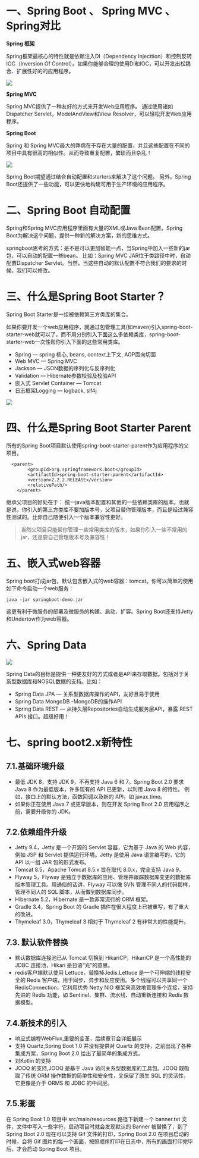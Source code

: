 # 一、Spring Boot 、 Spring MVC 、Spring对比

**Spring 框架**

Spring框架最核心的特性就是依赖注入DI（Dependency Injecttion）和控制反转IOC（Inversion Of Control）。如果你能够合理的使用DI和IOC，可以开发出松耦合、扩展性好的的应用程序。

![](https://cdn.jsdelivr.net/gh/krislinzhao/IMGcloud/img//20200414140300.png)

**Spring MVC**

Spring MVC提供了一种友好的方式来开发Web应用程序。 通过使用诸如Dispatcher Servlet，ModelAndView和View Resolver，可以轻松开发Web应用程序。

**Spring Boot**

Spring 和 Spring MVC最大的弊病在于存在大量的配置，并且这些配置在不同的项目中具有很高的相似性。从而导致重复配置，繁琐而且杂乱！

![](https://cdn.jsdelivr.net/gh/krislinzhao/IMGcloud/img//20200414140521.png)

Spring Boot期望通过结合自动配置和starters来解决了这个问题。 另外，Spring Boot还提供了一些功能，可以更快地构建可用于生产环境的应用程序。

# 二、Spring Boot 自动配置

Spring和Spring MVC应用程序里面有大量的XML或Java Bean配置。Spring Boot为解决这个问题，提供一种新的解决方案，新的思维方式。

springboot思考的方式：是不是可以更加智能一点，当Spring中加入一些新的jar包，可以自动的配置一些bean。 比如：Spring MVC JAR位于类路径中时，自动配置Dispatcher Servlet。当然，当这些自动的默认配置不符合我们的要求的时候，我们可以修改。

# 三、什么是Spring Boot Starter？

Spring Boot Starter是一组被依赖第三方类库的集合。

如果你要开发一个web应用程序，就通过包管理工具(如maven)引入spring-boot-starter-web就可以了，而不用分别引入下面这么多依赖类库，spring-boot-starter-web一次性帮你引入下面的这些常用类库。

- Spring — spring 核心, beans, context上下文, AOP面向切面
- Web MVC — Spring MVC
- Jackson — JSON数据的序列化与反序列化
- Validation — Hibernate参数校验及校验API
- 嵌入式 Servlet Container — Tomcat
- 日志框架Logging — logback, slf4j

![](https://cdn.jsdelivr.net/gh/krislinzhao/IMGcloud/img//20200414140923.png)

# 四、什么是Spring Boot Starter Parent

所有的Spring Boot项目默认使用spring-boot-starter-parent作为应用程序的父项目。

```properties
  <parent>
        <groupId>org.springframework.boot</groupId>
        <artifactId>spring-boot-starter-parent</artifactId>
        <version>2.2.2.RELEASE</version>
        <relativePath/>
    </parent>
```

继承父项目的好处在于： 统一java版本配置和其他的一些依赖类库的版本。也就是说，你引入的第三方类库不要加版本号，父项目替你管理版本，而且是经过兼容性测试的。比你自己随便引入一个版本兼容性更好。

> 当然父项目只能帮你管理一些常用类库的版本，如果你引入一些不常用的jar，还是要自己管理版本号及兼容性！

# 五、嵌入式web容器

Spring boot打成jar包，默认包含嵌入式的web容器：tomcat。你可以简单的使用如下命令启动一个web服务：

```shell
java -jar springboot-demo.jar
```

这更有利于微服务的部署及微服务的构建、启动、扩容。Spring Boot还支持Jetty和Undertow作为web容器。

# 六、Spring Data

![](https://cdn.jsdelivr.net/gh/krislinzhao/IMGcloud/img//20200414141336.png)

Spring Data的目标是提供一种更友好的方式或者是API来存取数据。包括对于关系型数据库和NOSQL数据的支持。比如：

- Spring Data JPA — 关系型数据库操作的API，友好且易于使用
- Spring Data MongoDB -MongoDB的操作API
- Spring Data REST — 从持久层Repositories自动生成服务层API，暴露 REST APIs 接口。超级好用！

# 七、spring boot2.x新特性

## 7.1.基础环境升级

- 最低 JDK 8，支持 JDK 9，不再支持 Java 6 和 7。Spring Boot 2.0 要求 Java 8 作为最低版本，许多现有的 API 已更新，以利用 Java 8 的特性。
  例如，接口上的默认方法，函数回调以及新的 API，如 javax.time。
- 如果你正在使用 Java 7 或更早版本，则在开发 Spring Boot 2.0 应用程序之前，需要升级你的 JDK。

## 7.2.依赖组件升级

- Jetty 9.4，Jetty 是一个开源的 Servlet 容器，它为基于 Java 的 Web 内容，例如 JSP 和 Servlet 提供运行环境。Jetty 是使用 Java 语言编写的，它的 API 以一组 JAR 包的形式发布。
- Tomcat 8.5，Apache Tomcat 8.5.x 旨在取代 8.0.x，完全支持 Java 9。
- Flyway 5，Flyway 是独立于数据库的应用、管理并跟踪数据库变更的数据库版本管理工具。用通俗的话讲，Flyway 可以像 SVN 管理不同人的代码那样，管理不同人的 SQL 脚本，从而做到数据库同步。
- Hibernate 5.2，Hibernate 是一款非常流行的 ORM 框架。
- Gradle 3.4，Spring Boot 的 Gradle 插件在很大程度上已被重写，有了重大的改进。
- Thymeleaf 3.0，Thymeleaf 3 相对于 Thymeleaf 2 有非常大的性能提升。

## 7.3. 默认软件替换

- 默认数据库连接池已从 Tomcat 切换到 HikariCP，HikariCP 是一个高性能的 JDBC 连接池，Hikari 是日语“光”的意思。
- redis客户端默认使用 Lettuce，替换掉Jedis.Lettuce 是一个可伸缩的线程安全的 Redis 客户端，用于同步、异步和反应使用。多个线程可以共享同一个 RedisConnection，它利用优秀 Netty NIO 框架来高效地管理多个连接，支持先进的 Redis 功能，如 Sentinel、集群、流水线、自动重新连接和 Redis 数据模型。

## 7.4.新技术的引入

- 响应式编程WebFlux,重要的变革，后续章节会详细展示
- 支持 Quartz,Spring Boot 1.0 并没有提供对 Quartz 的支持，之前出现了各种集成方案，Spring Boot 2.0 给出了最简单的集成方式。
- 对Kotlin 的支持
- JOOQ 的支持,JOOQ 是基于 Java 访问关系型数据库的工具包。JOOQ 既吸取了传统 ORM 操作数据的简单性和安全性，又保留了原生 SQL 的灵活性，它更像是介于 ORMS 和 JDBC 的中间层。

## 7.5.彩蛋

在 Spring Boot 1.0 项目中 src/main/resources 路径下新建一个 banner.txt 文件，文件中写入一些字符，启动项目时就会发现默认的 Banner 被替换了，到了 Spring Boot 2.0 现在可以支持 Gif 文件的打印，Spring Boot 2.0 在项目启动的时候，会将 Gif 图片的每一个画面，按照顺序打印在日志中，所有的画面打印完毕后，才会启动 Spring Boot 项目。